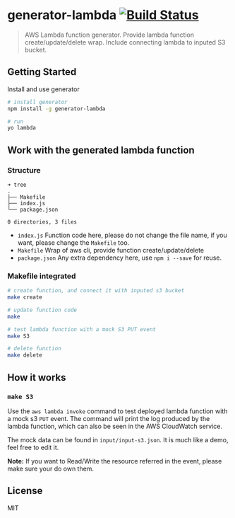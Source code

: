 # generator-lambda [![Build Status](https://secure.travis-ci.org/zhiyelee/generator-lambda.png?branch=master)](https://travis-ci.org/zhiyelee/generator-lambda)

> AWS Lambda function generator. Provide lambda function create/update/delete wrap. Include connecting lambda to inputed S3 bucket.


## Getting Started

Install and use generator

```bash
# install generator
npm install -g generator-lambda

# run
yo lambda
```

## Work with the generated lambda function

### Structure

```
➜ tree
.
├── Makefile
├── index.js
└── package.json

0 directories, 3 files
```

* `index.js`        Function code here, please do not change the file name, if you want, please change the `Makefile`  too.
* `Makefile`        Wrap of aws cli, provide function create/update/delete
* `package.json`    Any extra dependency here, use `npm i --save` for reuse.

### Makefile integrated

```bash
# create function, and connect it with inputed s3 bucket
make create

# update function code
make

# test lambda function with a mock S3 PUT event
make S3

# delete function
make delete
```

## How it works

### `make S3`

Use the `aws lambda invoke` command to test deployed lambda function with a mock s3 `PUT` event.
The command will print the log produced by the lambda function, which can also be seen in the AWS CloudWatch service. 

The mock data can be found in `input/input-s3.json`. It is much like a demo, feel free to edit it.

**Note:** If you want to Read/Write the resource referred in the event, please make sure your do own them.

## License

MIT

